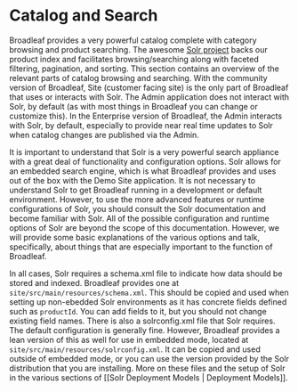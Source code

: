 # Catalog and Search

Broadleaf provides a very powerful catalog complete with category browsing and product searching. The awesome [Solr project](http://lucene.apache.org/solr/) backs our product index and facilitates browsing/searching along with faceted filtering, pagination, and sorting. This section contains an overview of the relevant parts of catalog browsing and searching.  With the community version of Broadleaf, Site (customer facing site) is the only part of Broadleaf that uses or interacts with Solr.  The Admin application does not interact with Solr, by default (as with most things in Broadleaf you can change or customize this).  In the Enterprise version of Broadleaf, the Admin interacts with Solr, by default, especially to provide near real time updates to Solr when catalog changes are published via the Admin.

It is important to understand that Solr is a very powerful search appliance with a great deal of functionality and configuration options.  Solr allows for an embedded search engine, which is what Broadleaf provides and uses out of the box with the Demo Site application.  It is not necessary to understand Solr to get Broadleaf running in a development or default environment.  However, to use the more advanced features or runtime configurations of Solr, you should consult the Solr documentation and become familiar with Solr.  All of the possible configuration and runtime options of Solr are beyond the scope of this documentation.  However, we will provide some basic explanations of the various options and talk, specifically, about things that are especially important to the function of Broadleaf.

In all cases, Solr requires a schema.xml file to indicate how data should be stored and indexed.  Broadleaf provides one at `site/src/main/resources/schema.xml`. This should be copied and used when setting up non-ebedded Solr environments as it has concrete fields defined such as `productId`.  You can add fields to it, but you should not change existing field names.  There is also a solrconfig.xml file that Solr requires.  The default configuration is generally fine.  However, Broadleaf provides a lean version of this as well for use in embedded mode, located at `site/src/main/resources/solrconfig.xml`.  It can be copied and used outside of embedded mode, or you can use the version provided by the Solr distribution that you are installing.  More on these files and the setup of Solr in the various sections of [[Solr Deployment Models | Deployment Models]].
